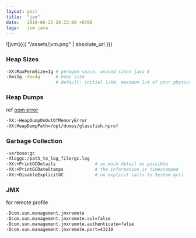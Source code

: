 ```yaml
---
layout: post
title:  "jvm"
date:   2018-06-25 20:23:00 +0700
tags:   jvm java
---
```


![jvm]({{ "/assets/jvm.png" | absolute_url }})

### Heap Sizes
```bash
-XX:MaxPermSize=1g # permgen space, unused since java 8
-Xms1g -Xmx4g      # heap size
                   # default: initial 1/64, maximum 1/4 of your physical memory
```

### Heap Dumps
ref [oom error]( https://8thlight.com/blog/colin-jones/2017/03/17/everybody-ooms.html)

```bash
-XX:-HeapDumpOnOutOfMemoryError
-XX:HeapDumpPath=/opt/dumps/glassfish.hprof
```

### Garbage Collection
```bash
-verbose:gc
-Xloggc:/path_to_log_file/gc.log
-XX:+PrintGCDetails               # as much detail as possible
-XX:+PrintGCDateStamps            # the information is timestamped
-XX:+DisableExplicitGC            # no explicit calls to System.gc()
```

### JMX
for remote profile

```bash
-Dcom.sun.management.jmxremote
-Dcom.sun.management.jmxremote.ssl=false
-Dcom.sun.management.jmxremote.authenticate=false
-Dcom.sun.management.jmxremote.port=43210
```
